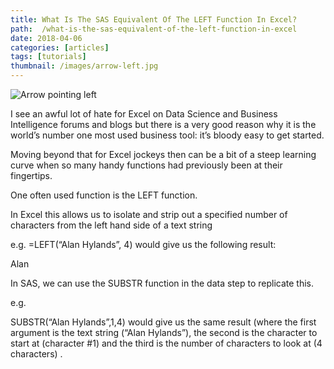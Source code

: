 ```yaml
---
title: What Is The SAS Equivalent Of The LEFT Function In Excel?
path:  /what-is-the-sas-equivalent-of-the-left-function-in-excel
date: 2018-04-06
categories: [articles]
tags: [tutorials]
thumbnail: /images/arrow-left.jpg
---
```

![Arrow pointing left](/images/arrow-left.jpg)

I see an awful lot of hate for Excel on Data Science and Business Intelligence forums and blogs but there is a very good reason why it is the world&#8217;s number one most used business tool: it&#8217;s bloody easy to get started.

Moving beyond that for Excel jockeys then can be a bit of a steep learning curve when so many handy functions had previously been at their fingertips.

One often used function is the LEFT function.

In Excel this allows us to isolate and strip out a specified number of characters from the left hand side of a text string

e.g. =LEFT(&#8220;Alan Hylands&#8221;, 4) would give us the following result:

Alan

In SAS, we can use the SUBSTR function in the data step to replicate this.

e.g.

SUBSTR(&#8220;Alan Hylands&#8221;,1,4) would give us the same result (where the first argument is the text string (&#8220;Alan Hylands&#8221;), the second is the character to start at (character #1) and the third is the number of characters to look at (4 characters) .

&nbsp;